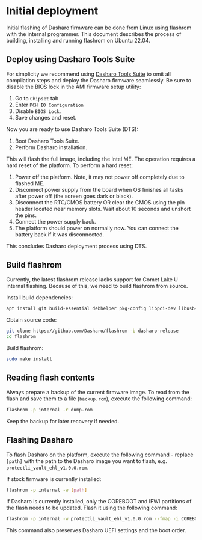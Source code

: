 # Initial deployment

Initial flashing of Dasharo firmware can be done from Linux using flashrom with
the internal programmer. This document describes the process of building,
installing and running flashrom on Ubuntu 22.04.

## Deploy using Dasharo Tools Suite

For simplicity we recommend using
[Dasharo Tools Suite](../../../common-coreboot-docs/dasharo_tools_suite) to
omit all compilation steps and deploy the Dasharo firmware seamlessly.
Be sure to disable the BIOS lock in the AMI firmware setup utility:

1. Go to `Chipset` tab
2. Enter `PCH IO Configuration`
3. Disable `BIOS Lock`.
4. Save changes and reset.

Now you are ready to use Dasharo Tools Suite (DTS):

1. Boot Dasharo Tools Suite.
2. Perform Dasharo installation.

This will flash the full image, including the Intel ME. The operation requires
a hard reset of the platform. To perform a hard reset:

1. Power off the platform. Note, it may not power off completely due to flashed
   ME.
2. Disconnect power supply from the board when OS finishes all tasks after
   power off (the screen goes dark or black).
3. Disconnect the RTC/CMOS battery OR clear the CMOS using the pin header
   located near memory slots. Wait about 10 seconds and unshort the pins.
4. Connect the power supply back.
5. The platform should power on normally now. You can connect the battery back
   if it was disconnected.

This concludes Dasharo deployment process using DTS.

## Build flashrom

Currently, the latest flashrom release lacks support for Comet Lake U internal
flashing. Because of this, we need to build flashrom from source.

Install build dependencies:

```bash
apt install git build-essential debhelper pkg-config libpci-dev libusb-1.0-0-dev libftdi1-dev meson
```

Obtain source code:

```bash
git clone https://github.com/Dasharo/flashrom -b dasharo-release
cd flashrom
```

Build flashrom:

```bash
sudo make install
```

## Reading flash contents

Always prepare a backup of the current firmware image. To read from the flash
and save them to a file (`backup.rom`), execute the following command:

```bash
flashrom -p internal -r dump.rom
```

Keep the backup for later recovery if needed.

## Flashing Dasharo

To flash Dasharo on the platform, execute the following command - replace `[path]`
with the path to the Dasharo image you want to flash, e.g. `protectli_vault_ehl_v1.0.0.rom`.

If stock firmware is currently installed:

```bash
flashrom -p internal -w [path]
```

If Dasharo is currently installed, only the COREBOOT and IFWI partitions of the
flash needs to be updated. Flash it using the following command:

```bash
flashrom -p internal -w protectli_vault_ehl_v1.0.0.rom --fmap -i COREBOOT -i IFWI
```

This command also preserves Dasharo UEFI settings and the boot order.
